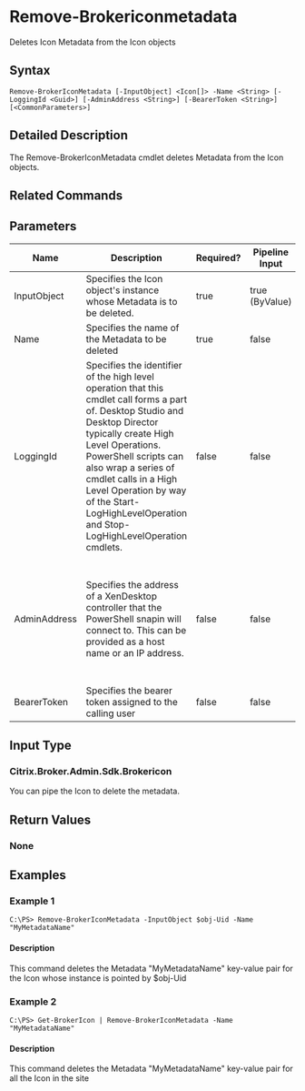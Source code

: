 ﻿
# Remove-Brokericonmetadata
Deletes Icon Metadata from the Icon objects
## Syntax
```
Remove-BrokerIconMetadata [-InputObject] <Icon[]> -Name <String> [-LoggingId <Guid>] [-AdminAddress <String>] [-BearerToken <String>] [<CommonParameters>]
```
## Detailed Description
The Remove-BrokerIconMetadata cmdlet deletes Metadata from the Icon objects.


## Related Commands

## Parameters
| Name   | Description | Required? | Pipeline Input | Default Value |
| --- | --- | --- | --- | --- |
| InputObject | Specifies the Icon object's instance whose Metadata is to be deleted. | true | true (ByValue) |  |
| Name | Specifies the name of the Metadata to be deleted | true | false |  |
| LoggingId | Specifies the identifier of the high level operation that this cmdlet call forms a part of. Desktop Studio and Desktop Director typically create High Level Operations. PowerShell scripts can also wrap a series of cmdlet calls in a High Level Operation by way of the Start-LogHighLevelOperation and Stop-LogHighLevelOperation cmdlets. | false | false |  |
| AdminAddress | Specifies the address of a XenDesktop controller that the PowerShell snapin will connect to. This can be provided as a host name or an IP address. | false | false | Localhost. Once a value is provided by any cmdlet, this value will become the default. |
| BearerToken | Specifies the bearer token assigned to the calling user | false | false |  |

## Input Type

### Citrix.Broker.Admin.Sdk.Brokericon
You can pipe the Icon to delete the metadata.
## Return Values

### None

## Examples

### Example 1
```
C:\PS> Remove-BrokerIconMetadata -InputObject $obj-Uid -Name "MyMetadataName"
```
#### Description
This command deletes the Metadata "MyMetadataName" key-value pair for the Icon whose instance is pointed by \$obj-Uid
### Example 2
```
C:\PS> Get-BrokerIcon | Remove-BrokerIconMetadata -Name "MyMetadataName"
```
#### Description
This command deletes the Metadata "MyMetadataName" key-value pair for all the Icon in the site
